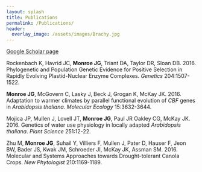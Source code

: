 ```yaml
---
layout: splash
title: Publications
permalink: /Publications/
header:
  overlay_image: /assets/images/Brachy.jpg
---
```



[Google Scholar page](https://scholar.google.com/citations?user=WcgLCEIAAAAJ&hl=en)

Rockenbach K, Havrid JC, **Monroe JG**, Triant DA, Taylor DR, Sloan DB. 2016. Phylogenetic and Population Genetic Evidence for Positive Selection in Rapidly Evolving Plastid-Nuclear Enzyme Complexes. *Genetics* 204:1507-1522.

**Monroe JG**, McGovern C, Lasky J, Beck J, Grogan K, McKay JK. 2016. Adaptation to warmer climates by parallel functional evolution of *CBF* genes in *Arabidopsis thaliana*. *Molecular Ecology* 15:3632-3644.

Mojica JP, Mullen J, Lovell JT, **Monroe JG**, Paul JR Oakley CG, McKay JK. 2016. Genetics of water use physiology in locally adapted *Arabidopsis thaliana*. *Plant Science*  251:12-22.

Zhu M, **Monroe JG**, Suhail Y, Villiers F, Mullen J, Pater D, Hauser F, Jeon BW, Bader JS, Kwak JM, Schroeder JI, McKay JK, Assman SM. 2016. Molecular and Systems Approaches towards Drought-tolerant Canola Crops. *New Phytologist* 210:1169-1189.
